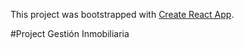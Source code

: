 This project was bootstrapped with [Create React App](https://github.com/facebook/create-react-app).

#Project Gestión Inmobiliaria
